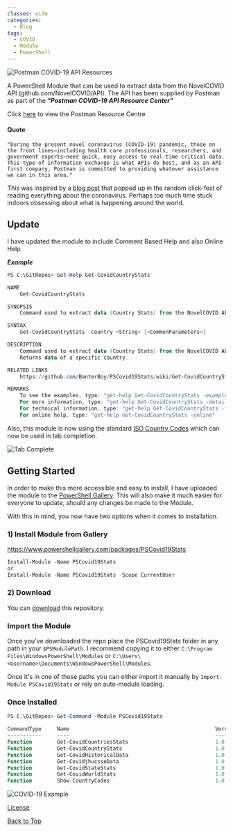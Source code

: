 ```yaml
---
classes: wide
categories:
  - Blog
tags:
  - COVID
  - Module
  - PowerShell
---
```


![Postman COVID-19 API Resources](https://psciscomeraki.lukeleigh.com/assets/images/postmanlogo.jpg)

A PowerShell Module that can be used to extract data from the NovelCOVID API (github.com/NovelCOVID/API). The API has been supplied by Postman as part of the ***"Postman COVID-19 API Resource Center"***

Click [here](https://covid-19-apis.postman.com/) to view the Postman Resource Centre

#### Quote

```"During the present novel coronavirus (COVID-19) pandemic, those on the front lines—including health care professionals, researchers, and government experts—need quick, easy access to real-time critical data. This type of information exchange is what APIs do best, and as an API-first company, Postman is committed to providing whatever assistance we can in this area."```

This was inspired by a [blog post](https://www.powershell.co.at/cov-id-19-powershell-prompt/) that popped up in the random click-fest of reading everything about the coronavirus. Perhaps too much time stuck indoors obsessing about what is happening around the world.

## Update

I have updated the module to include Comment Based Help and also Online Help

***Example***

```powershell
PS C:\GitRepos> Get-Help Get-CovidCountryStats

NAME
    Get-CovidCountryStats

SYNOPSIS
    Command used to extract data (Country Stats) from the NovelCOVID API (github.com/NovelCOVID/API)

SYNTAX
    Get-CovidCountryStats -Country <String> [<CommonParameters>]

DESCRIPTION
    Command used to extract data (Country Stats) from the NovelCOVID API (github.com/NovelCOVID/API)
    Returns data of a specific country.

RELATED LINKS
    https://github.com/BanterBoy/PSCovid19Stats/wiki/Get-CovidCountryStats

REMARKS
    To see the examples, type: "get-help Get-CovidCountryStats -examples".
    For more information, type: "get-help Get-CovidCountryStats -detailed".
    For technical information, type: "get-help Get-CovidCountryStats -full".
    For online help, type: "get-help Get-CovidCountryStats -online"
```

Also, this module is now using the standard [ISO Country Codes](https://en.wikipedia.org/wiki/List_of_ISO_3166_country_codes) which can now be used in tab completion.

![Tab Complete](https://psciscomeraki.lukeleigh.com/assets/images/CountryTabComplete.png)

## Getting Started

In order to make this more accessible and easy to install, I have uploaded the module to the [PowerShell Gallery](https://www.powershellgallery.com). This will also make it much easier for everyone to update, should any changes be made to the Module.

With this in mind, you now have two options when it comes to installation.

### 1) Install Module from Gallery

<https://www.powershellgallery.com/packages/PSCovid19Stats>

```powershell
Install-Module -Name PSCovid19Stats
or
Install-Module -Name PSCovid19Stats -Scope CurrentUser
```

### 2) Download

You can [download](https://github.com/BanterBoy/PSCovid19Stats/archive/master.zip)
this repository.

### Import the Module

Once you've downloaded the repo place the PSCovid19Stats folder in any path in your ``$PSModulePath``. I recommend copying it to either ``C:\Program Files\WindowsPowerShell\Modules`` or ``C:\Users\<Username>\Documents\WindowsPowerShell\Modules``.

Once it's in one of those paths you can either import it manually by ``Import-Module PSCovid19Stats`` or rely on auto-module loading.

### Once Installed

```powershell
PS C:\GitRepos> Get-Command -Module PSCovid19Stats

CommandType     Name                                               Version    Source
-----------     ----                                               -------    ------
Function        Get-CovidCountriesStats                            1.0.2      PSCovid19Stats
Function        Get-CovidCountryStats                              1.0.2      PSCovid19Stats
Function        Get-CovidHistoricalData                            1.0.2      PSCovid19Stats
Function        Get-CovidjhucsseData                               1.0.2      PSCovid19Stats
Function        Get-CovidStateStats                                1.0.2      PSCovid19Stats
Function        Get-CovidWorldStats                                1.0.2      PSCovid19Stats
Function        Show-CountryCodes                                  1.0.2      PSCovid19Stats
```

![COVID-19 Example](https://psciscomeraki.lukeleigh.com/assets/images/pscovidscrnsht.png)

[License](/LICENSE)

<a href="#" class="btn btn--info">Back to Top</a>
